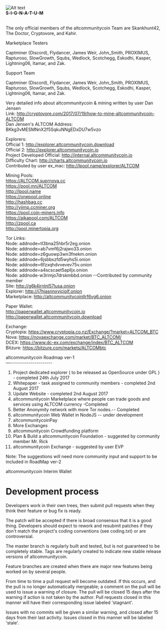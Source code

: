![Alt text](https://avatars3.githubusercontent.com/u/30251666?v=4&u=2637cc93eed9f5f7503d4875583547d221a49ff4&s=400 )<br />
<b> S-I-G-N-A-T-U-M  </b><br /><br />

The only official members of the altcommunitycoin Team are Skankhunt42, The Doctor, Cryptovore, and Kahir.<br />


Marketplace Testers<br />

Captminer (Discord), Flydancer, James Weir, John_Smith, PROXIMUS, Rapturoso, SlowGrowth, Squbs, Wedlock, Scotchegg, Eskodhi, Kasper, Lightning06, Itamar, and Zak.<br />

Support Team<br />

Captminer (Discord), Flydancer, James Weir, John_Smith, PROXIMUS, Rapturoso, SlowGrowth, Squbs, Wedlock, Scotchegg, Eskodhi, Kasper, Lightning06, Itamar, and Zak.<br />

Very detailed info about altcommunitycoin & mining written by user Dan Jensen<br />
Link: http://cryptovore.com/2017/07/19/how-to-mine-altcommunitycoin-ALTCOM <br />
Dan Jensen's ALTCOM Address: BKkg3vMESMNnX2f5SqkuNNgEDxDU7w5vzo <br />

Explorers: <br />
Official 1: http://explorer.altcommunitycoin.download <br />
Official 2: http://explorer.altcommunitycoin.io<br /> 
Project Developed Official: http://internal.altcommunitycoin.io <br />
Difficulty Chart: http://charts.altcommunitycoin.io <br />
Contributed by user ex_mac: http://lpool.name/explorer/ALTCOM <br />


Mining Pools:<br />
https://ALTCOM.suprnova.cc <br />
https://pool.mn/ALTCOM<br />
http://lpool.name<br />
https://onepool.online<br />
http://hashbag.cc<br />
http://yiimp.ccminer.org<br />
https://pool.coin-miners.info <br />
https://aikapool.com/ALTCOM <br />
http://zpool.ca <br />
http://pool.minertopia.org <br />

Tor Links:<br />
Node: addnode=tl3bna25hbr5r2eg.onion <br />
Node: addnode=ab7vmf6j2rajwo33.onion <br />
Node: addnode=z6guowp3wn3fnekm.onion <br />
Node: addnode=6jsbbxzfd5wyhs5i.onion<br />
Node: addnode=6fzxqhdvvevev75v.onion<br />
Node: addnode=a4scscaet5aplljx.onion<br />
Node: addnode-w3rimjo7drskmbbd.onion --Contributed by community member <br /> 
Site: http://g6k4irnlnl57lusa.onion<br />
Explorer: http://j7hjasnnxyjcjolf.onion<br />
Marketplace: http://altcommunitycoinllrf6vg6.onion<br />

Paper Wallet:<br />
http://paperwallet.altcommunitycoin.io <br />
http://paperwallet.altcommunitycoin.download <br />

Exchange:<br />
Cryptopia: https://www.cryptopia.co.nz/Exchange/?market=ALTCOM_BTC <br />
Nova: https://novaexchange.com/market/BTC_ALTCOM/<br />
DCEX: https://www.dc-ex.com/exchange/index/BTC_ALTCOM<br />
Bitzure: https://bitzure.com/markets/ALTCOMbtc <br />

altcommunitycoin Roadmap ver-1<br />
—---------------------<br />
1. Project dedicated explorer ( to be released as OpenSource under GPL ) - completed 24th July 2017<br />
2. Whitepaper - task assigned to community members - completed 2nd August 2017<br />
3. Update Website - completed 2nd August 2017<br />
4. altcommunitycoin Marketplace where people can trade goods and services using ALTCOM currency -Completed<br />
5. Better Anonymity network with more Tor nodes.-- Completed <br />
6. altcommunitycoin Web Wallet in NodeJS -- under development <br />
7. altcommunitycoinPay<br />
8. More Exchanges<br />
9. altcommunitycoin Crowdfunding platform<br />
10. Plan & Build a altcommunitycoin Foundation - suggested by community member Mr. Rick<br />
11. altcommunitycoin Exchange - suggested by user EVP<br />

Note: The suggestions will need more community input and support to be included in RoadMap ver-2<br />


altcommunitycoin Interim Wallet

Development process
===========================

Developers work in their own trees, then submit pull requests when
they think their feature or bug fix is ready.

The patch will be accepted if there is broad consensus that it is a
good thing.  Developers should expect to rework and resubmit patches
if they don't match the project's coding conventions (see coding.txt)
or are controversial.

The master branch is regularly built and tested, but is not guaranteed
to be completely stable. Tags are regularly created to indicate new
stable release versions of altcommunitycoin.

Feature branches are created when there are major new features being
worked on by several people.

From time to time a pull request will become outdated. If this occurs, and
the pull is no longer automatically mergeable; a comment on the pull will
be used to issue a warning of closure. The pull will be closed 15 days
after the warning if action is not taken by the author. Pull requests closed
in this manner will have their corresponding issue labeled 'stagnant'.

Issues with no commits will be given a similar warning, and closed after
15 days from their last activity. Issues closed in this manner will be 
labeled 'stale'.
